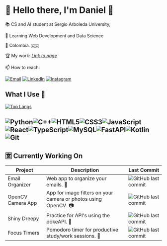 # 👋 Hello there, I'm Daniel 📎

:books: CS and AI student at Sergio Arboleda University, 

:pencil: Learning Web Development and Data Science

📍 Colombia. :colombia:

🏆 My work: <u>*Link to page*</u>

📫 How to reach:

[![Email](https://img.shields.io/badge/Email-daniel&#46;dev@gmail&#46;com-red?logo=gmail&logoColor=red)](mailto:danielleonardomora.04@gmail.com) [![LinkedIn](https://img.shields.io/badge/LinkedIn-Daniel%20Mora-blue?logo=linkedin&logoColor=white)](https://www.linkedin.com/in/daniel-mora-523a16290/) [![Instagram](https://img.shields.io/badge/Instagram-dmora.04-E4405F?logo=instagram&logoColor=white)](https://www.instagram.com/dmora.04/)


## What I Use :brain:


[![Top Langs](https://github-readme-stats.vercel.app/api/top-langs/?username=DanM854&layout=compact&theme=dark&langs_count=5)](https://github.com/anuraghazra/github-readme-stats)

![Python](https://img.shields.io/badge/Python-3776AB?style=for-the-badge&logo=python&logoColor=white)![C++](https://img.shields.io/badge/C++-00599C?style=for-the-badge&logo=cplusplus&logoColor=white)![HTML5](https://img.shields.io/badge/HTML5-E34F26?style=for-the-badge&logo=html5&logoColor=white)![CSS3](https://img.shields.io/badge/CSS3-1572B6?style=for-the-badge&logo=css3&logoColor=white)![JavaScript](https://img.shields.io/badge/JavaScript-F7DF1E?style=for-the-badge&logo=javascript&logoColor=black)![React](https://img.shields.io/badge/React-61DAFB?style=for-the-badge&logo=react&logoColor=black)![TypeScript](https://img.shields.io/badge/TypeScript-3178C6?style=for-the-badge&logo=typescript&logoColor=white)![MySQL](https://img.shields.io/badge/MySQL-4479A1?style=for-the-badge&logo=mysql&logoColor=white)![FastAPI](https://img.shields.io/badge/FastAPI-009688?style=for-the-badge&logo=fastapi&logoColor=white)![Kotlin](https://img.shields.io/badge/Kotlin-7F52FF?style=for-the-badge&logo=kotlin&logoColor=white)![Git](https://img.shields.io/badge/Git-F05032?style=for-the-badge&logo=git&logoColor=white)
---

## 🈺 Currently Working On 

| Project | Description | Last Commit | 
| --- | --- | --- |
| Email Organizer| Web app to organize your emails. :email: |![GitHub last commit](https://img.shields.io/github/last-commit/DanM854/emailOrganizer?color=darkgreen)|
| OpenCV Camera App | App for image filters on your camera or photos using OpenCV. :camera: |![GitHub last commit](https://img.shields.io/github/last-commit/DanM854/OpenCV_Camera_App?display_timestamp=committer&color=yellow)|
| Shiny Dreepy | Practice for API's using the pokeAPI. :lion:| ![GitHub last commit](https://img.shields.io/github/last-commit/DanM854/shiny_dreepy?color=ba1b1d)| 
| Focus Timers | Pomodoro timer for productive study/work sessions. :tomato: |![GitHub last commit](https://img.shields.io/github/last-commit/AlgorithmicPaws/focus-timers-ing?display_timestamp=committer&color=darkorange)|